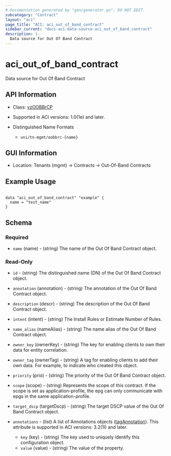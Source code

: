 ```yaml
---
# Documentation generated by "gen/generator.go"; DO NOT EDIT.
subcategory: "Contract"
layout: "aci"
page_title: "ACI: aci_out_of_band_contract"
sidebar_current: "docs-aci-data-source-aci_out_of_band_contract"
description: |-
  Data source for Out Of Band Contract
---
```


# aci_out_of_band_contract #

Data source for Out Of Band Contract

## API Information ##

* Class: [vzOOBBrCP](https://pubhub.devnetcloud.com/media/model-doc-latest/docs/app/index.html#/objects/vzOOBBrCP/overview)

* Supported in ACI versions: 1.0(1e) and later.

* Distinguished Name Formats
  - `uni/tn-mgmt/oobbrc-{name}`

## GUI Information ##

* Location: Tenants (mgmt) -> Contracts -> Out-Of-Band Contracts

## Example Usage ##

```hcl

data "aci_out_of_band_contract" "example" {
  name = "test_name"
}

```

## Schema

### Required

* `name` (name) - (string) The name of the Out Of Band Contract object.

### Read-Only

* `id` - (string) The distinguished name (DN) of the Out Of Band Contract object.
* `annotation` (annotation) - (string) The annotation of the Out Of Band Contract object.
* `description` (descr) - (string) The description of the Out Of Band Contract object.
* `intent` (intent) - (string) The Install Rules or Estimate Number of Rules.
* `name_alias` (nameAlias) - (string) The name alias of the Out Of Band Contract object.
* `owner_key` (ownerKey) - (string) The key for enabling clients to own their data for entity correlation.
* `owner_tag` (ownerTag) - (string) A tag for enabling clients to add their own data. For example, to indicate who created this object.
* `priority` (prio) - (string) The priority of the Out Of Band Contract object.
* `scope` (scope) - (string) Represents the scope of this contract. If the scope is set as application-profile, the epg can only communicate with epgs in the same application-profile.
* `target_dscp` (targetDscp) - (string) The target DSCP value of the Out Of Band Contract object.

* `annotations` - (list) A list of Annotations objects ([tagAnnotation](https://pubhub.devnetcloud.com/media/model-doc-latest/docs/app/index.html#/objects/tagAnnotation/overview)). This attribute is supported in ACI versions: 3.2(1l) and later.
  * `key` (key) - (string) The key used to uniquely identify this configuration object.
  * `value` (value) - (string) The value of the property.

